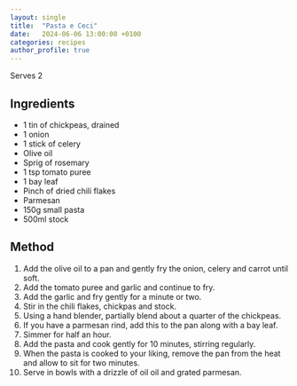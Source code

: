 ```yaml
---
layout: single
title:  "Pasta e Ceci"
date:   2024-06-06 13:00:00 +0100
categories: recipes
author_profile: true
---
```

Serves 2
## Ingredients
* 1 tin of chickpeas, drained
* 1 onion
* 1 stick of celery
* Olive oil
* Sprig of rosemary
* 1 tsp tomato puree
* 1 bay leaf
* Pinch of dried chili flakes
* Parmesan
* 150g small pasta
* 500ml stock

## Method
1. Add the olive oil to a pan and gently fry the onion, celery and carrot until soft. 
2. Add the tomato puree and garlic and continue to fry. 
3. Add the garlic and fry gently for a minute or two. 
4. Stir in the chili flakes, chickpas and stock. 
5. Using a hand blender, partially blend about a quarter of the chickpeas. 
6. If you have a parmesan rind, add this to the pan along with a bay leaf. 
7. Simmer for half an hour. 
8. Add the pasta and cook gently for 10 minutes, stirring regularly. 
9. When the pasta is cooked to your liking, remove the pan from the heat and allow to sit for two minutes. 
10. Serve in bowls with a drizzle of oil oil and grated parmesan. 